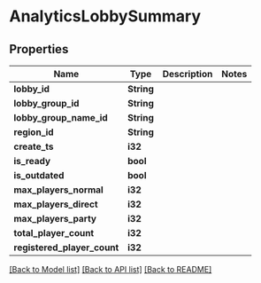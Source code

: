 # AnalyticsLobbySummary

## Properties

Name | Type | Description | Notes
------------ | ------------- | ------------- | -------------
**lobby_id** | **String** |  | 
**lobby_group_id** | **String** |  | 
**lobby_group_name_id** | **String** |  | 
**region_id** | **String** |  | 
**create_ts** | **i32** |  | 
**is_ready** | **bool** |  | 
**is_outdated** | **bool** |  | 
**max_players_normal** | **i32** |  | 
**max_players_direct** | **i32** |  | 
**max_players_party** | **i32** |  | 
**total_player_count** | **i32** |  | 
**registered_player_count** | **i32** |  | 

[[Back to Model list]](../README.md#documentation-for-models) [[Back to API list]](../README.md#documentation-for-api-endpoints) [[Back to README]](../README.md)


